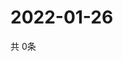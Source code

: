 # 2022-01-26
  共 0条

  <!-- BEGIN -->
  <!-- 最后更新时间Wed Jan 26 2022 23:03:11 GMT+0000 (Coordinated Universal Time) -->
  
  <!-- END -->
  
  